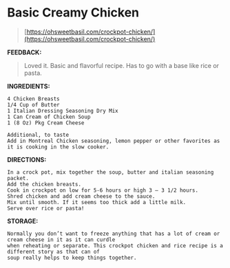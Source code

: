 # Basic Creamy Chicken

> [https://ohsweetbasil.com/crockpot-chicken/](https://ohsweetbasil.com/crockpot-chicken/)

**FEEDBACK:**

> Loved it. Basic and flavorful recipe. Has to go with a base like rice or pasta.

**INGREDIENTS:**

```
4 Chicken Breasts
1/4 Cup of Butter
1 Italian Dressing Seasoning Dry Mix
1 Can Cream of Chicken Soup
1 (8 Oz) Pkg Cream Cheese

Additional, to taste
Add in Montreal Chicken seasoning, lemon pepper or other favorites as it is cooking in the slow cooker.
```

**DIRECTIONS:**

```
In a crock pot, mix together the soup, butter and italian seasoning packet.
Add the chicken breasts.
Cook in crockpot on low for 5-6 hours or high 3 – 3 1/2 hours.
Shred chicken and add cream cheese to the sauce.
Mix until smooth. If it seems too thick add a little milk.
Serve over rice or pasta!
```

**STORAGE:**

```
Normally you don’t want to freeze anything that has a lot of cream or cream cheese in it as it can curdle
when reheating or separate. This crockpot chicken and rice recipe is a different story as that can of
soup really helps to keep things together.
```



